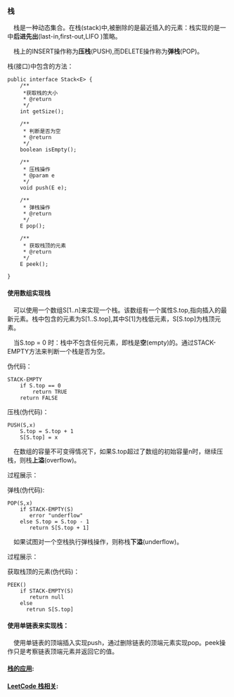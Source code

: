 ### 栈
 &ensp;&ensp;栈是一种动态集合。在栈(stack)中,被删除的是最近插入的元素：栈实现的是一中**后进先出**(last-in,first-out,LIFO )策略。
 
 &ensp;&ensp;栈上的INSERT操作称为**压栈**(PUSH),而DELETE操作称为**弹栈**(POP)。
 
 栈(接口)中包含的方法：
 ```
 public interface Stack<E> {
     /**
      *获取栈的大小
      * @return
      */
     int getSize();
 
     /**
      * 判断是否为空
      * @return
      */
     boolean isEmpty();
 
     /**
      * 压栈操作
      * @param e
      */
     void push(E e);
 
     /**
      * 弹栈操作
      * @return
      */
     E pop();
 
     /**
      * 获取栈顶的元素
      * @return
      */
     E peek();
 
 }
 ```
 
 #### 使用数组实现栈
 &ensp;&ensp;可以使用一个数组S[1..n]来实现一个栈。该数组有一个属性S.top,指向插入的最新元素。栈中包含的元素为S[1..S.top],其中S[1]为栈低元素，S[S.top]为栈顶元素。
 
 &ensp;&ensp;当S.top = 0 时：栈中不包含任何元素，即栈是**空**(empty)的。通过STACK-EMPTY方法来判断一个栈是否为空。
 
 伪代码：
 ```
 STACK-EMPTY
     if S.top == 0
         return TRUE
     return FALSE
```
压栈(伪代码)：
```
PUSH(S,x)
    S.top = S.top + 1
    S[S.top] = x
```
&ensp;&ensp;在数组的容量不可变得情况下，如果S.top超过了数组的初始容量n时，继续压栈，则栈**上溢**(overflow)。

过程展示：

弹栈(伪代码):
```
POP(S,x)
    if STACK-EMPTY(S)
       error "underflow"
    else S.top = S.top - 1
       return S[S.top + 1]
```
&ensp;&ensp;如果试图对一个空栈执行弹栈操作，则称栈**下溢**(underflow)。

过程展示：

获取栈顶的元素(伪代码)：
```
PEEK()
    if STACK-EMPTY(S)
       return null
    else
      retrun S[S.top]
```


 #### 使用单链表来实现栈：
 &ensp;&ensp;使用单链表的顶端插入实现push，通过删除链表的顶端元素实现pop。peek操作只是考察链表顶端元素并返回它的值。
 
 
#### [栈的应用]:
#### [LeetCode 栈相关]:


[栈的应用]:https://github.com/FunCheney/data-structure/blob/master/src/main/java/com/fchen/datastructure/stack/apply/README.md

[LeetCode 栈相关]:https://github.com/FunCheney/data-structure/blob/master/src/main/java/com/fchen/datastructure/stack/leetcode/README.md